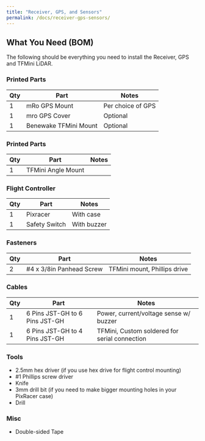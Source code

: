 ```yaml
---
title: "Receiver, GPS, and Sensors"
permalink: /docs/receiver-gps-sensors/
---
```


## What You Need (BOM)
The following should be everything you need to install the Receiver, GPS and TFMini LiDAR.

### Printed Parts

Qty | Part | Notes 
---|---|---
1 | mRo GPS Mount | Per choice of GPS 
1 | mro GPS Cover | Optional 
1 | Benewake TFMini Mount | Optional 

### Printed Parts

Qty | Part | Notes 
---|---|---
1 | TFMini Angle Mount | 

### Flight Controller

Qty | Part | Notes 
---|---|---
1 | Pixracer | With case
1 | Safety Switch | With buzzer

### Fasteners

Qty | Part | Notes 
---|---|---
2 | #4 x 3/8in Panhead Screw | TFMini mount, Phillips drive  

### Cables
Qty | Part | Notes 
---|---|---
1 | 6 Pins JST-GH to 6 Pins JST-GH | Power, current/voltage sense w/ buzzer
1 | 6 Pins JST-GH to 4 Pins JST-GH | TFMini, Custom soldered for serial connection

### Tools
- 2.5mm hex driver (if you use hex drive for flight control mounting)
- #1 Phillips screw driver
- Knife
- 3mm drill bit (if you need to make bigger mounting holes in your PixRacer case)
- Drill 

### Misc
- Double-sided Tape